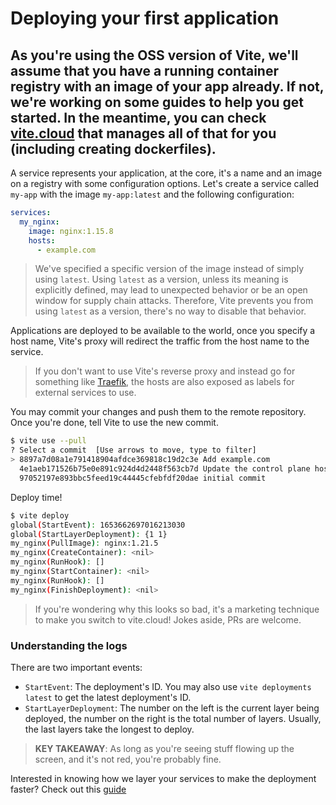 # Deploying your first application

As you're using the OSS version of Vite, we'll assume that you have a running container registry with an image of your
app already. If not, we're working on some guides to help you get started. In the meantime, you can
check [vite.cloud](https://vite.cloud) that manages all of that for you (including creating dockerfiles).
---
A service represents your application, at the core, it's a name and an image on a registry with some configuration
options. Let's create a service called `my-app` with the image `my-app:latest` and the following configuration:

```yaml
services:
  my_nginx:
    image: nginx:1.15.8
    hosts:
      - example.com
```

> We've specified a specific version of the image instead of simply using `latest`. Using `latest`
> as a version, unless its meaning is explicitly defined, may lead to unexpected behavior or be an open window for
> supply
> chain
> attacks. Therefore, Vite prevents you from using `latest` as a version, there's no way to disable that behavior.

Applications are deployed to be available to the world, once you specify a host name, Vite's proxy will redirect the
traffic
from the host name to the service.

> If you don't want to use Vite's reverse proxy and instead go for something like [Traefik](https://traefik.io/), the
> hosts are also exposed as labels for external services to use.

You may commit your changes and push them to the remote repository. Once you're done, tell Vite to use the new commit.

```bash
$ vite use --pull
? Select a commit  [Use arrows to move, type to filter]
> 8897a7d08a1e791418904afdce369818c19d2c3e Add example.com
  4e1aeb171526b75e0e891c924d4d2448f563cb7d Update the control plane host
  97052197e893bbc5feed19c44445cfebfdf20dae initial commit
```

Deploy time!

```bash
$ vite deploy
global(StartEvent): 1653662697016213030
global(StartLayerDeployment): {1 1}
my_nginx(PullImage): nginx:1.21.5
my_nginx(CreateContainer): <nil>
my_nginx(RunHook): []
my_nginx(StartContainer): <nil>
my_nginx(RunHook): []
my_nginx(FinishDeployment): <nil>
```

> If you're wondering why this looks so bad, it's a marketing technique to make you switch to vite.cloud! Jokes aside,
> PRs are welcome.

### Understanding the logs

There are two important events:

* `StartEvent`: The deployment's ID. You may also use `vite deployments latest` to get the latest deployment's ID.
* `StartLayerDeployment`: The number on the left is the current layer being deployed, the number on the right is
  the total number of layers. Usually, the last layers take the longest to deploy.

> **KEY TAKEAWAY**: As long as you're seeing stuff flowing up the screen, and it's not red, you're probably fine.

Interested in knowing how we layer your services to make the deployment faster? Check out this [guide](internals/layering.md)